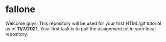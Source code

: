 # fallone

Welcome guys! This repository will be used for your first HTML/git tutorial as of **11/7/2021.** Your first task is to pull the assignment.txt in your local repository.
